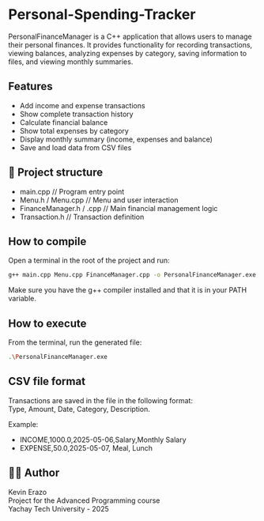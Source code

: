 # Personal-Spending-Tracker
PersonalFinanceManager is a C++ application that allows users to manage their personal finances. It provides functionality for recording transactions, viewing balances, analyzing expenses by category, saving information to files, and viewing monthly summaries.
## Features

- Add income and expense transactions
- Show complete transaction history
- Calculate financial balance
- Show total expenses by category
- Display monthly summary (income, expenses and balance)
- Save and load data from CSV files

## 📂 Project structure
- main.cpp // Program entry point
- Menu.h / Menu.cpp // Menu and user interaction
- FinanceManager.h / .cpp // Main financial management logic
- Transaction.h // Transaction definition

## How to compile

Open a terminal in the root of the project and run:

```bash
g++ main.cpp Menu.cpp FinanceManager.cpp -o PersonalFinanceManager.exe
```
Make sure you have the g++ compiler installed and that it is in your PATH variable.

## How to execute
From the terminal, run the generated file:
```bash
.\PersonalFinanceManager.exe
```

## CSV file format
Transactions are saved in the file in the following format:   
Type, Amount, Date, Category, Description.  

Example:
- INCOME,1000.0,2025-05-06,Salary,Monthly Salary
- EXPENSE,50.0,2025-05-07, Meal, Lunch

## 🧑‍💻 Author
Kevin Erazo  
Project for the Advanced Programming course  
Yachay Tech University - 2025
